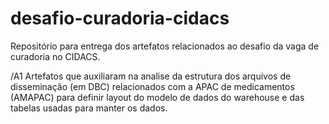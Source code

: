 # desafio-curadoria-cidacs
Repositório para entrega dos artefatos relacionados ao desafio da vaga de curadoria no CIDACS.

/A1
Artefatos que auxiliaram na analise da estrutura dos arquivos de disseminação (em DBC) relacionados com a APAC de medicamentos (AMAPAC) para definir layout do modelo de dados do warehouse e das tabelas usadas para manter os dados.



